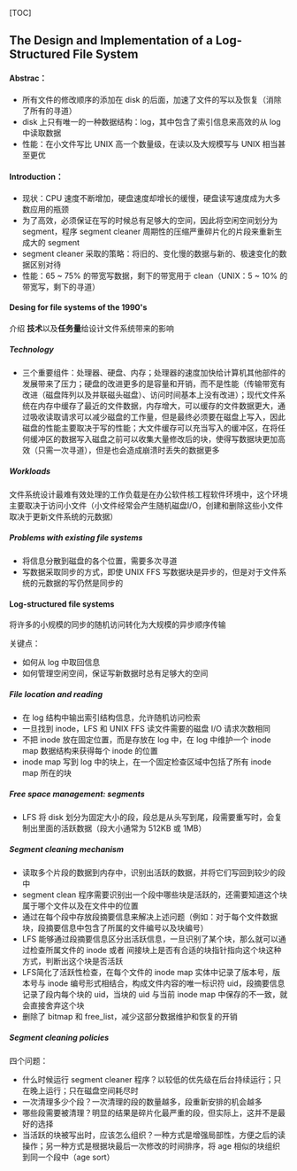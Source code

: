 [TOC]

## The Design and Implementation of a Log-Structured File System

#### Abstrac：

- 所有文件的修改顺序的添加在 disk 的后面，加速了文件的写以及恢复（消除了所有的寻道）
- disk 上只有唯一的一种数据结构：log，其中包含了索引信息来高效的从 log 中读取数据
- 性能：在小文件写比 UNIX 高一个数量级，在读以及大规模写与 UNIX 相当甚至更优

#### Introduction：

- 现状：CPU 速度不断增加，硬盘速度却增长的缓慢，硬盘读写速度成为大多数应用的瓶颈
- 为了高效，必须保证在写的时候总有足够大的空间，因此将空闲空间划分为 segment，程序 segment cleaner 周期性的压缩严重碎片化的片段来重新生成大的 segment
- segment cleaner 采取的策略：将旧的、变化慢的数据与新的、极速变化的数据区别对待
- 性能：65 ~ 75% 的带宽写数据，剩下的带宽用于 clean（UNIX：5 ~ 10% 的带宽写，剩下的寻道）



#### Desing for file systems of the 1990's

介绍 **技术**以及**任务量**给设计文件系统带来的影响

##### Technology

- 三个重要组件：处理器、硬盘、内存；处理器的速度加快给计算机其他部件的发展带来了压力；硬盘的改进更多的是容量和开销，而不是性能（传输带宽有改进（磁盘阵列以及并联磁头磁盘）、访问时间基本上没有改进）；现代文件系统在内存中缓存了最近的文件数据，内存增大，可以缓存的文件数据更大，通过吸收读取请求可以减少磁盘的工作量，但是最终必须要在磁盘上写入，因此磁盘的性能主要取决于写的性能；大文件缓存可以充当写入的缓冲区，在将任何缓冲区的数据写入磁盘之前可以收集大量修改后的块，使得写数据块更加高效（只需一次寻道），但是也会造成崩溃时丢失的数据更多

##### Workloads

文件系统设计最难有效处理的工作负载是在办公软件核工程软件环境中，这个环境主要取决于访问小文件（小文件经常会产生随机磁盘I/O，创建和删除这些小文件取决于更新文件系统的元数据）

##### Problems with existing file systems

- 将信息分散到磁盘的各个位置，需要多次寻道
- 写数据采取同步的方式，即使 UNIX FFS 写数据块是异步的，但是对于文件系统的元数据的写仍然是同步的

#### Log-structured file systems

将许多的小规模的同步的随机访问转化为大规模的异步顺序传输

关键点：

- 如何从 log 中取回信息
- 如何管理空闲空间，保证写新数据时总有足够大的空间

##### File location and reading

- 在 log 结构中输出索引结构信息，允许随机访问检索
- 一旦找到 inode，LFS 和 UNIX FFS 读文件需要的磁盘 I/O 请求次数相同
- 不把 inode 放在固定位置，而是存放在 log 中，在 log 中维护一个 inode map 数据结构来获得每个 inode 的位置
- inode map 写到 log 中的块上，在一个固定检查区域中包括了所有 inode map 所在的块

##### Free space management: segments

- LFS 将 disk 划分为固定大小的段，段总是从头写到尾，段需要重写时，会复制出里面的活跃数据（段大小通常为 512KB 或 1MB）

##### Segment cleaning mechanism

- 读取多个片段的数据到内存中，识别出活跃的数据，并将它们写回到较少的段中
- segment clean 程序需要识别出一个段中哪些块是活跃的，还需要知道这个块属于哪个文件以及在文件中的位置
- 通过在每个段中存放段摘要信息来解决上述问题（例如：对于每个文件数据块，段摘要信息中包含了所属的文件编号以及块编号）
- LFS 能够通过段摘要信息区分出活跃信息，一旦识别了某个块，那么就可以通过检查所属文件的 inode 或者 间接块上是否有合适的块指针指向这个块这种方式，判断出这个块是否活跃
- LFS简化了活跃性检查，在每个文件的 inode map 实体中记录了版本号，版本号与 inode 编号形式相结合，构成文件内容的唯一标识符 uid，段摘要信息记录了段内每个块的 uid，当块的 uid 与当前 inode map 中保存的不一致，就会直接舍弃这个块
- 删除了 bitmap 和 free_list，减少这部分数据维护和恢复的开销

##### Segment cleaning policies

四个问题：

- 什么时候运行 segment cleaner 程序？以较低的优先级在后台持续运行；只在晚上运行；只在磁盘空间耗尽时
- 一次清理多少个段？一次清理的段的数量越多，段重新安排的机会越多
- 哪些段需要被清理？明显的结果是碎片化最严重的段，但实际上，这并不是最好的选择
- 当活跃的块被写出时，应该怎么组织？一种方式是增强局部性，方便之后的读操作；另一种方式是根据块最后一次修改的时间排序，将 age 相似的块组织到同一个段中（age sort）